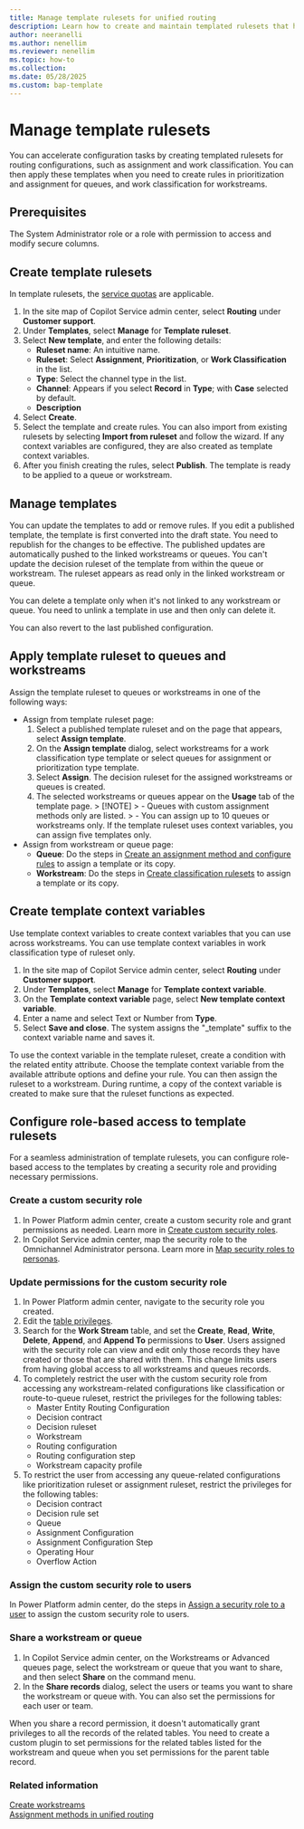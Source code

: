 ```yaml
---
title: Manage template rulesets for unified routing
description: Learn how to create and maintain templated rulesets that help in bulk maintenance of workstreams and queues.
author: neeranelli
ms.author: nenellim
ms.reviewer: nenellim
ms.topic: how-to 
ms.collection: 
ms.date: 05/28/2025
ms.custom: bap-template
---
```


# Manage template rulesets

You can accelerate configuration tasks by creating templated rulesets for routing configurations, such as assignment and work classification. You can then apply these templates when you need to create rules in prioritization and assignment for queues, and work classification for workstreams.

## Prerequisites

The System Administrator role or a role with permission to access and modify secure columns.

## Create template rulesets

In template rulesets, the [service quotas](../implement/service-quotas.md) are applicable. 

1. In the site map of Copilot Service admin center, select **Routing** under **Customer support**.
1. Under **Templates**, select **Manage** for **Template ruleset**.
1. Select **New template**, and enter the following details:
    - **Ruleset name**: An intuitive name.
    - **Ruleset**: Select **Assignment**, **Prioritization**, or **Work Classification** in the list.
    - **Type**: Select the channel type in the list.
    -  **Channel**: Appears if you select **Record** in **Type**; with **Case** selected by default.
    - **Description**
1. Select **Create**.
1. Select the template and create rules. You can also import from existing rulesets by selecting **Import from ruleset** and follow the wizard. If any context variables are configured, they are also created as template context variables.
1. After you finish creating the rules, select **Publish**. The template is ready to be applied to a queue or workstream.

## Manage templates

You can update the templates to add or remove rules. If you edit a published template, the template is first converted into the draft state. You need to republish for the changes to be effective. The published updates are automatically pushed to the linked workstreams or queues. You can't update the decision ruleset of the template from within the queue or workstream. The ruleset appears as read only in the linked workstream or queue.

You can delete a template only when it's not linked to any workstream or queue. You need to unlink a template in use and then only can delete it.

You can also revert to the last published configuration.

## Apply template ruleset to queues and workstreams

Assign the template ruleset to queues or workstreams in one of the following ways:

- Assign from template ruleset page:
    1. Select a published template ruleset and on the page that appears, select **Assign template**.
    1. On the **Assign template** dialog, select workstreams for a work classification type template or select queues for assignment or prioritization type template.
    1. Select **Assign**. The decision ruleset for the assigned workstreams or queues is created.
    1. The selected workstreams or queues appear on the **Usage** tab of the template page.
      > [!NOTE]
      > - Queues with custom assignment methods only are listed.
      > - You can assign up to 10 queues or workstreams only. If the template ruleset uses context variables, you can assign five templates only.
- Assign from workstream or queue page:
    - **Queue**: Do the steps in [Create an assignment method and configure rules](configure-assignment-rules.md#create-an-assignment-method-and-configure-rules) to assign a template or its copy.
    - **Workstream**: Do the steps in [Create classification rulesets](configure-work-classification.md#create-work-classification-rulesets) to assign a template or its copy.

## Create template context variables

Use template context variables to create context variables that you can use across workstreams. You can use template context variables in work classification type of ruleset only. 

1. In the site map of Copilot Service admin center, select **Routing** under **Customer support**.
1. Under **Templates**, select **Manage** for **Template context variable**.
1. On the **Template context variable** page, select **New template context variable**.
1. Enter a name and select Text or Number from **Type**.
1. Select **Save and close**. The system assigns the "_template" suffix to the context variable name and saves it.

To use the context variable in the template ruleset, create a condition with the related entity attribute. Choose the template context variable from the available attribute options and define your rule. You can then assign the ruleset to a workstream. During runtime, a copy of the context variable is created to make sure that the ruleset functions as expected.

## Configure role-based access to template rulesets

For a seamless administration of template rulesets, you can configure role-based access to the templates by creating a security role and providing necessary permissions.

### Create a custom security role

1. In Power Platform admin center, create a custom security role and grant permissions as needed. Learn more in [Create custom security roles](role-persona-mapping.md#create-custom-security-roles).
1. In Copilot Service admin center, map the security role to the Omnichannel Administrator persona. Learn more in [Map security roles to personas](role-persona-mapping.md#map-roles-to-personas).

### Update permissions for the custom security role

1. In Power Platform admin center, navigate to the security role you created.
1. Edit the [table privileges](/power-platform/admin/security-roles-privileges?tabs=new#table-privileges).
1. Search for the **Work Stream** table, and set the **Create**, **Read**, **Write**, **Delete**, **Append**, and **Append To** permissions to **User**. Users assigned with the security role can view and edit only those records they have created or those that are shared with them. This change limits users from having global access to all workstreams and queues records. 
1. To completely restrict the user with the custom security role from accessing any workstream-related configurations like classification or route-to-queue ruleset, restrict the privileges for the following tables:
   - Master Entity Routing Configuration
   - Decision contract
   - Decision ruleset
   - Workstream
   - Routing configuration
   - Routing configuration step
   - Workstream capacity profile
1. To restrict the user from accessing any queue-related configurations like prioritization ruleset or assignment ruleset, restrict the privileges for the following tables:
   - Decision contract
   - Decision rule set
   - Queue
   - Assignment Configuration
   - Assignment Configuration Step
   - Operating Hour
   - Overflow Action

### Assign the custom security role to users

In Power Platform admin center, do the steps in [Assign a security role to a user](/power-platform/admin/assign-security-roles) to assign the custom security role to users.

### Share a workstream or queue

1. In Copilot Service admin center, on the Workstreams or Advanced queues page, select the workstream or queue that you want to share, and then select **Share** on the command menu.
1. In the **Share records** dialog, select the users or teams you want to share the workstream or queue with. You can also set the permissions for each user or team.
 
When you share a record permission, it doesn't automatically grant privileges to all the records of the related tables. You need to create a custom plugin to set permissions for the related tables listed for the workstream and queue when you set permissions for the parent table record.  

### Related information

[Create workstreams](create-workstreams.md)  
[Assignment methods in unified routing](assignment-methods.md)  